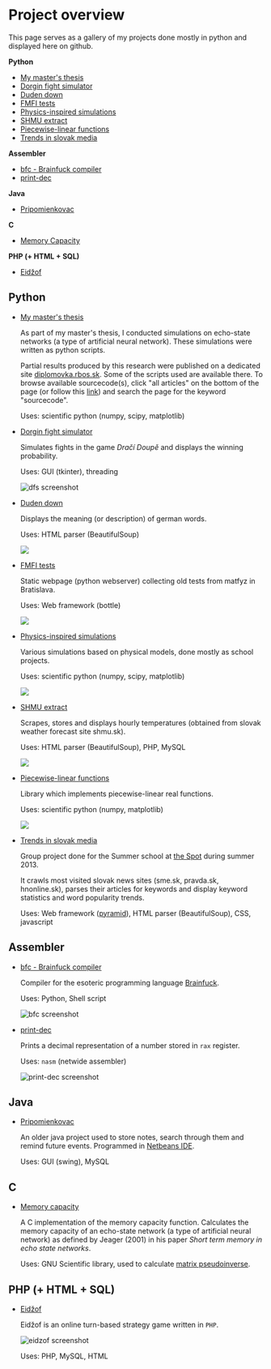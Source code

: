Project overview
================

This page serves as a gallery of my projects done mostly in python and displayed here on github.

**Python**
*	[My master's thesis](#thesis)
*	[Dorgin fight simulator](#dfs)
*	[Duden down](#duden)
*	[FMFI tests](#fmfi)
*	[Physics-inspired simulations](#fyzsim)
*	[SHMU extract](#shmu)
*	[Piecewise-linear functions](#plf)
*	[Trends in slovak media](#trendy)

**Assembler**
*	[bfc - Brainfuck compiler](#bfc)
*	[print-dec](#printdec)

**Java**
*	[Pripomienkovac](#pripo)

**C**
*	[Memory Capacity](#mcc)

**PHP (+ HTML + SQL)**
*	[Eidžof](#eidzof)

Python
------
*	<a name="thesis"></a>[My master's thesis](http://diplomovka.rbos.sk)

	As part of my master's thesis, I conducted simulations on echo-state networks (a type of artificial neural network). These simulations were written as python scripts.

	Partial results produced by this research were published on a dedicated site [diplomovka.rbos.sk](http://diplomovka.rbos.sk). Some of the scripts used are available there. To browse available sourcecode(s), click "all articles" on the bottom of the page (or follow this [link](http://diplomovka.rbos.sk/?a=all)) and search the page for the keyword "sourcecode".

	Uses: scientific python (numpy, scipy, matplotlib)

*	<a name="dfs"></a>[Dorgin fight simulator](https://github.com/radomirbosak/dorgin-fight-simulator)

	Simulates fights in the game *Dračí Doupě* and displays the winning probability.

	Uses: GUI (tkinter), threading

	![dfs screenshot](https://raw.githubusercontent.com/radomirbosak/dorgin-fight-simulator/master/screenshot-dfs22-ubuntu.png)

*	<a name="duden"></a>[Duden down](https://github.com/radomirbosak/duden-down)

	Displays the meaning (or description) of german words.

	Uses: HTML parser (BeautifulSoup)

	![](https://raw.githubusercontent.com/radomirbosak/duden-down/master/screenshot.png)

*	<a name="fmfi"></a>[FMFI tests](https://github.com/radomirbosak/fmfi-tests)

	Static webpage (python webserver) collecting old tests from matfyz in Bratislava.

	Uses: Web framework (bottle)

	![](https://raw.githubusercontent.com/radomirbosak/fmfi-tests/master/scr.png)

*	<a name="fyzsim"></a>[Physics-inspired simulations](https://github.com/radomirbosak/fyzsim)

	Various simulations based on physical models, done mostly as school projects.

	Uses: scientific python (numpy, scipy, matplotlib)

	![](https://raw.githubusercontent.com/radomirbosak/fyzsim/master/scr1.png)

*	<a name="shmu"></a>[SHMU extract](https://github.com/radomirbosak/shmu-extract)

	Scrapes, stores and displays hourly temperatures (obtained from slovak weather forecast site shmu.sk).

	Uses: HTML parser (BeautifulSoup), PHP, MySQL

	![](https://raw.githubusercontent.com/radomirbosak/shmu-extract/master/scr-mobile.png)

*	<a name="plf"></a>[Piecewise-linear functions](https://github.com/radomirbosak/plf)

	Library which implements piecewise-linear real functions.

	Uses: scientific python (numpy, matplotlib)

	![](https://github.com/radomirbosak/plf/blob/master/scr.png)

*	<a name="trendy"></a>[Trends in slovak media](https://github.com/radomirbosak/trendy)

	Group project done for the Summer school at [the Spot](http://www.thespot.sk/en) during summer 2013.

	It crawls most visited slovak news sites (sme.sk, pravda.sk, hnonline.sk), parses their articles for keywords and display keyword statistics and word popularity trends.

	Uses: Web framework ([pyramid](http://www.pylonsproject.org/)), HTML parser (BeautifulSoup), CSS, javascript


Assembler
---------

*	<a name="bfc"></a>[bfc - Brainfuck compiler](https://github.com/radomirbosak/bfc)

	Compiler for the esoteric programming language [Brainfuck](https://en.wikipedia.org/wiki/Brainfuck).

	Uses: Python, Shell script

	![bfc screenshot](https://raw.githubusercontent.com/radomirbosak/bfc/master/screenshot.png)


*	<a name="printdec"></a>[print-dec](https://github.com/radomirbosak/print-dec)
	
	Prints a decimal representation of a number stored in `rax` register. 

	Uses: `nasm` (netwide assembler)

	![print-dec screenshot](https://raw.githubusercontent.com/radomirbosak/print-dec/master/screenshot.png)

Java
----

*	<a name="pripo"></a>[Pripomienkovac](https://github.com/radomirbosak/pripomienkovac)

	An older java project used to store notes, search through them and remind future events. Programmed in [Netbeans IDE](https://netbeans.org/).

	Uses: GUI (swing), MySQL

C
--

*	<a name="mcc"></a>[Memory capacity](https://github.com/radomirbosak/c-memory-capacity)

	A C implementation of the memory capacity function. Calculates the memory capacity of an echo-state network (a type of artificial neural network) as defined by Jeager (2001) in his paper *Short term memory in echo state networks*.

	Uses: GNU Scientific library, used to calculate [matrix pseudoinverse](https://en.wikipedia.org/wiki/Moore%E2%80%93Penrose_pseudoinverse).

PHP (+ HTML + SQL)
------------------

*	<a name="eidzof"></a>[Eidžof](https://github.com/radomirbosak/eidzof)

	Eidžof is an online turn-based strategy game written in `PHP`.

	![eidzof screenshot](https://raw.githubusercontent.com/radomirbosak/eidzof/master/screenshot-hry_2009-10-4.png)

	Uses: PHP, MySQL, HTML